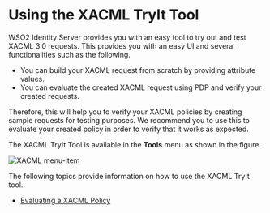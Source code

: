 # Using the XACML TryIt Tool

WSO2 Identity Server provides you with an easy tool to try out and test
XACML 3.0 requests. This provides you with an easy UI and several
functionalities such as the following.

-   You can build your XACML request from scratch by providing attribute
    values.
-   You can evaluate the created XACML request using PDP and verify your
    created requests.

Therefore, this will help you to verify your XACML policies by creating
sample requests for testing purposes. We recommend you to use this to
evaluate your created policy in order to verify that it works as
expected.

The XACML TryIt Tool is available in the **Tools** menu as shown in the
figure.

![XACML menu-item](../assets/img/using-wso2-identity-server/xacml-menu-item.png) 

The following topics provide information on how to use the XACML TryIt
tool.

-   [Evaluating a XACML Policy](../../learn/evaluating-a-xacml-policy)
